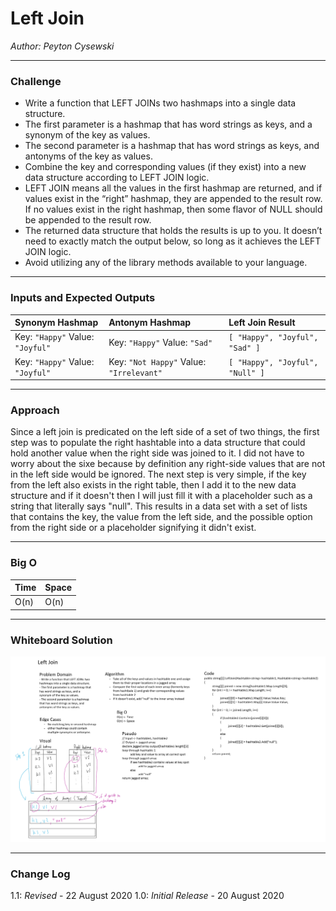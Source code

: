 # Left Join

*Author: Peyton Cysewski*

---

### Challenge
- Write a function that LEFT JOINs two hashmaps into a single data structure.
- The first parameter is a hashmap that has word strings as keys, and a synonym of the key as values.
- The second parameter is a hashmap that has word strings as keys, and antonyms of the key as values.
- Combine the key and corresponding values (if they exist) into a new data structure according to LEFT JOIN logic.
- LEFT JOIN means all the values in the first hashmap are returned, and if values exist in the “right” hashmap, they are appended to the result row. If no values exist in the right hashmap, then some flavor of NULL should be appended to the result row.
- The returned data structure that holds the results is up to you. It doesn’t need to exactly match the output below, so long as it achieves the LEFT JOIN logic.
- Avoid utilizing any of the library methods available to your language.<br>

---

### Inputs and Expected Outputs

| Synonym Hashmap | Antonym Hashmap | Left Join Result |
| :----------- | :----------- | :--------- |
| Key: `"Happy"` Value: `"Joyful"` | Key: `"Happy"` Value: `"Sad"` | `[ "Happy", "Joyful", "Sad" ]` |
| Key: `"Happy"` Value: `"Joyful"` | Key: `"Not Happy"` Value: `"Irrelevant"` | `[ "Happy", "Joyful", "Null" ]` |

---

### Approach
Since a left join is predicated on the left side of a set of two things, the first step was to populate the right hashtable into a data structure that could hold another value when the right side was joined to it. I did not have to worry about the sixe because by definition any right-side values that are not in the left side would be ignored. The next step is very simple, if the key from the left also exists in the right table, then I add it to the new data structure and if it doesn't then I will just fill it with a placeholder such as a string that literally says "null". This results in a data set with a set of lists that contains the key, the value from the left side, and the possible option from the right side or a placeholder signifying it didn't exist.

---

### Big O
| Time | Space |
| :----- | :----- |
| O(n) | O(n) |

---

### Whiteboard Solution
![Whiteboard](./assets/whiteboard.png)

---

### Change Log
1.1: *Revised* - 22 August 2020
1.0: *Initial Release* - 20 August 2020
